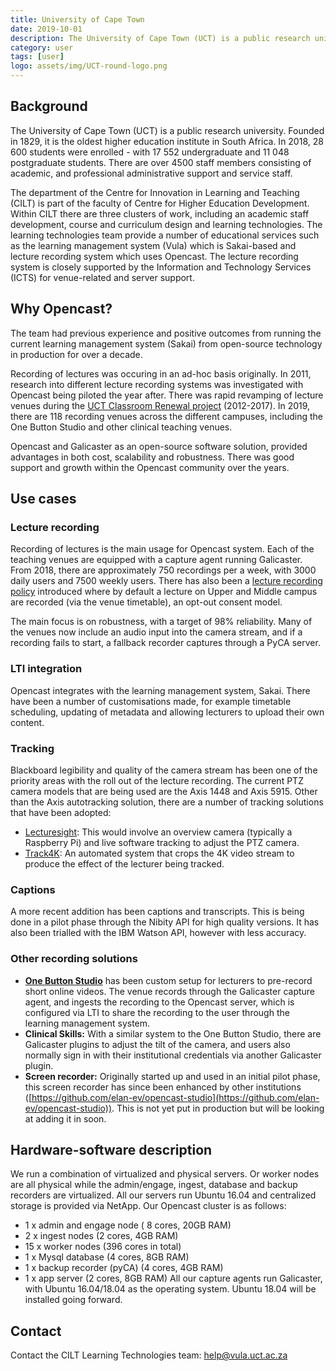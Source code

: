 ```yaml
---
title: University of Cape Town
date: 2019-10-01
description: The University of Cape Town (UCT) is a public research university. Founded in 1829, it is the oldest higher education institute in South Africa.  In 2018, 28 600 students were enrolled - with 17 552 undergraduate and 11 048 postgraduate students. 
category: user
tags: [user]
logo: assets/img/UCT-round-logo.png
---
```


## Background

The University of Cape Town (UCT) is a public research university. Founded in 1829, it is the oldest higher education institute in South Africa.  In 2018, 28 600 students were enrolled - with 17 552 undergraduate and 11 048 postgraduate students. There are over 4500 staff members consisting of academic, and professional administrative support and service staff.

The department of the Centre for Innovation in Learning and Teaching (CILT) is part of the faculty of Centre for Higher Education Development. Within CILT there are three clusters of work, including an academic staff development, course and curriculum design and learning technologies. The learning technologies team provide a number of educational services such as the learning management system (Vula) which is Sakai-based and lecture recording system which uses Opencast. The lecture recording system is closely supported by the Information and Technology Services (ICTS) for venue-related and server support.

## Why Opencast?

The team had previous experience and positive outcomes from running the current learning management system (Sakai) from open-source technology in  production for over a decade. 

Recording of lectures was occuring in an ad-hoc basis originally. In 2011, research into different lecture recording systems was investigated with Opencast being piloted the year after. There was rapid revamping of lecture venues during the [UCT Classroom Renewal project](http://www.icts.uct.ac.za/uct_classroom_renewal_project) (2012-2017). In 2019, there are 118 recording venues across the different campuses, including the One Button Studio and other clinical teaching venues.

Opencast and Galicaster as an open-source software solution, provided advantages in both cost, scalability and robustness. There was good support and growth within the Opencast community over the years.

## Use cases

### Lecture recording
Recording of lectures is the main usage for Opencast system. Each of the teaching venues are equipped with a capture agent running Galicaster. From 2018, there are approximately 750 recordings per a week, with 3000 daily users and 7500 weekly users. There has also been a [lecture recording policy](https://www.uct.ac.za/sites/default/files/image_tool/images/328/about/policies/Lecture_Recording_Policy_2017.pdf) introduced where by default a lecture on Upper and Middle campus are recorded (via the venue timetable), an opt-out consent model.

The main focus is on robustness, with a target of 98% reliability. Many of the venues now include an audio input into the camera stream, and if a recording fails to start, a fallback recorder captures through a PyCA server. 

### LTI integration

Opencast integrates with the learning management system, Sakai. There have been a number of customisations made, for example timetable scheduling, updating of metadata and allowing lecturers to upload their own content.

### Tracking

Blackboard legibility and quality of the camera stream has been one of the priority areas with the roll out of the lecture recording. The current PTZ camera models that are being used are the Axis 1448 and Axis 5915. Other than the Axis autotracking solution, there are a number of tracking solutions that have been adopted:
- [Lecturesight](https://opencast.jira.com/wiki/spaces/LECTURESIGHT/overview): This would involve an overview camera (typically a Raspberry Pi) and live software tracking to adjust the PTZ camera.
- [Track4K](https://track4k.co.za): An automated system that crops the 4K video stream to produce the effect of the lecturer being tracked.

### Captions
A more recent addition has been captions and transcripts. This is being done in a pilot phase through the Nibity API for high quality versions. It has also been trialled with the IBM Watson API, however with less accuracy.


### Other recording solutions
- **[One Button Studio](www.cilt.uct.ac.za/onebuttonstudio)** has been custom setup for lecturers to pre-record short online videos. The venue records through the Galicaster capture agent, and ingests the recording to the Opencast server, which is configured via LTI to share the recording to the user through the learning management system.
- **Clinical Skills:** With a similar system to the One Button Studio, there are Galicaster plugins to adjust the tilt of the camera, and users also normally sign in with their institutional credentials via another Galicaster plugin.
- **Screen recorder:** Originally started up and used in an initial pilot phase, this screen recorder has since been enhanced by other institutions ([https://github.com/elan-ev/opencast-studio](https://github.com/elan-ev/opencast-studio)). This is not yet put in production but will be looking at adding it in soon.

## Hardware-software description

We run a combination of virtualized and physical servers. Or worker nodes are all physical while the admin/engage, ingest, database and backup recorders are virtualized. All our servers run Ubuntu 16.04 and centralized storage is provided via NetApp. 
Our Opencast cluster is as follows: 
- 1 x admin and engage node ( 8 cores, 20GB RAM)
- 2  x ingest nodes (2 cores, 4GB RAM)
- 15 x worker nodes (396 cores in total)
- 1 x Mysql database (4 cores, 8GB RAM)
- 1 x backup recorder (pyCA) (4 cores, 4GB RAM)
- 1 x app server (2 cores, 8GB RAM)
All our capture agents run Galicaster, with Ubuntu 16.04/18.04 as the operating system. Ubuntu 18.04 will be installed going forward.

## Contact
Contact the CILT Learning Technologies team: [help@vula.uct.ac.za](mailto:help@vula.uct.ac.za) 
